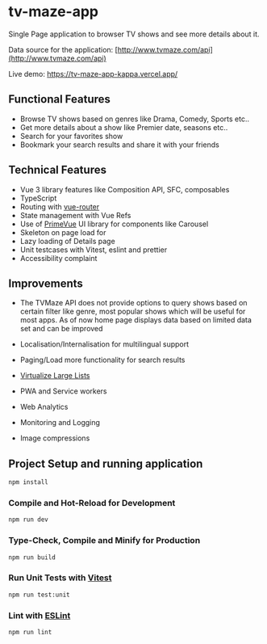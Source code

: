 # tv-maze-app

Single Page application to browser TV shows and see more details about it.

Data source for the application: [http://www.tvmaze.com/api](http://www.tvmaze.com/api)

Live demo: https://tv-maze-app-kappa.vercel.app/

## Functional Features

- Browse TV shows based on genres like Drama, Comedy, Sports etc..
- Get more details about a show like Premier date, seasons etc..
- Search for your favorites show
- Bookmark your search results and share it with your friends

## Technical Features

- Vue 3 library features like Composition API, SFC, composables
- TypeScript
- Routing with [vue-router](https://router.vuejs.org/)
- State management with Vue Refs
- Use of [PrimeVue](https://www.primefaces.org/primevue/) UI library for components like Carousel
- Skeleton on page load for
- Lazy loading of Details page
- Unit testcases with Vitest, eslint and prettier
- Accessibility complaint

## Improvements

- The TVMaze API does not provide options to query shows based on certain filter like genre, most popular shows which will be useful for most apps. As of now home page displays data based on limited data set and can be improved
- Localisation/Internalisation for multilingual support
- Paging/Load more functionality for search results

- [Virtualize Large Lists](https://vuejs.org/guide/best-practices/performance.html#virtualize-large-lists)
- PWA and Service workers
- Web Analytics
- Monitoring and Logging
- Image compressions

## Project Setup and running application

```sh
npm install
```

### Compile and Hot-Reload for Development

```sh
npm run dev
```

### Type-Check, Compile and Minify for Production

```sh
npm run build
```

### Run Unit Tests with [Vitest](https://vitest.dev/)

```sh
npm run test:unit
```

### Lint with [ESLint](https://eslint.org/)

```sh
npm run lint
```
